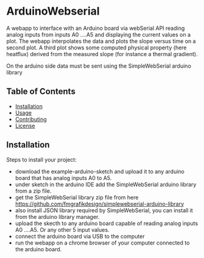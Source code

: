 # ArduinoWebserial

A webapp to interface with an Arduino board via webSerial API reading analog inputs from inputs A0 ....A5
and displaying the current values on a plot. The webapp interpolates the data and plots the slope versus time on a second plot. 
A third plot shows some computed physical property (here heatflux) derived from the measured slope (for instance a thermal gradient). 

On the arduino side data must be sent using the SimpleWebSerial arduino library 


## Table of Contents
- [Installation](#installation)
- [Usage](#usage)
- [Contributing](#contributing)
- [License](#license)

## Installation
Steps to install your project:
- download the example-arduino-sketch and upload it to any arduino board that has analog inputs A0 to A5. 
- under sketch in the arduino IDE add the SimpleWebSerial arduino library from a zip file.
- get the SimpleWebSerial library zip file from here https://github.com/fmgrafikdesign/simplewebserial-arduino-library
- also install JSON library required by SimpleWebSerial, you can install it from the arduino library manager.
- upload the skecth to any arduino board capable of reading analog inputs A0 ....A5. Or any other 5 input values.
- connect the arduino board via USB to the computer
- run the webapp on a chrome browser of your computer connected to the arduino board. 





